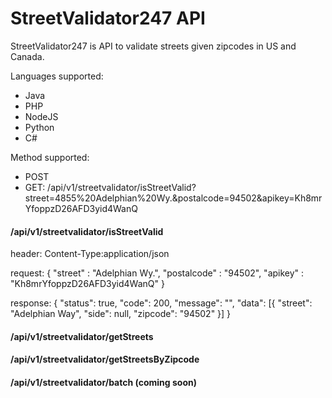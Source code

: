 # StreetValidator247 API
StreetValidator247 is API to validate streets given zipcodes in US and Canada. 

Languages supported: 
- Java
- PHP
- NodeJS
- Python
- C#

Method supported:
- POST
- GET: /api/v1/streetvalidator/isStreetValid?street=4855%20Adelphian%20Wy.&postalcode=94502&apikey=Kh8mrYfoppzD26AFD3yid4WanQ

#### /api/v1/streetvalidator/isStreetValid

header: 
Content-Type:application/json

request:
{
    "street" : "Adelphian Wy.",
    "postalcode" : "94502",
    "apikey" : "Kh8mrYfoppzD26AFD3yid4WanQ"
}

response:
{
	"status": true,
	"code": 200,
	"message": "",
	"data": [{
		"street": "Adelphian Way",
		"side": null,
		"zipcode": "94502"
	}]
}

#### /api/v1/streetvalidator/getStreets
#### /api/v1/streetvalidator/getStreetsByZipcode
#### /api/v1/streetvalidator/batch (coming soon)

